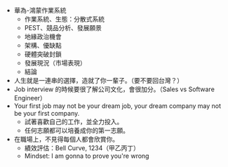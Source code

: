 * 華為-鴻蒙作業系統
	* 作業系統、生態：分散式系統
	* PEST、競品分析、發展願景
	* 地緣政治機會
	* 架構、優缺點
	* 硬體突破封鎖
	* 發展現況（市場表現）
	* 結論
* 人生就是一連串的選擇，造就了你一輩子。（要不要回台灣？）
* Job interview 的時候要很了解公司文化，會很加分。（Sales vs Software Engineer）
* Your first job may not be your dream job, your dream company may not be your first company.
	* 試著喜歡自己的工作，並全力投入。
	* 任何志願都可以培養成你的第一志願。
* 在職場上，不見得每個人都會欣賞你。
	* 績效評估：Bell Curve, 1234（甲乙丙丁）
	* Mindset: I am gonna to prove you're wrong